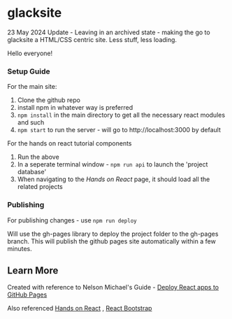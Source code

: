# glacksite

23 May 2024 Update - Leaving in an archived state - making the go to glacksite a HTML/CSS centric site. Less stuff, less loading.

Hello everyone!

### Setup Guide
For the main site:
1. Clone the github repo
2. install npm in whatever way is preferred
3. `npm install` in the main directory to get all the necessary react modules and such
4. `npm start` to run the server - will go to http://localhost:3000 by default

For the hands on react tutorial components
1. Run the above
2. In a seperate terminal window - `npm run api` to launch the 'project database'
3. When navigating to the *Hands on React* page, it should load all the related projects

### Publishing
For publishing changes - use `npm run deploy`

Will use the gh-pages library to deploy the project folder to the gh-pages branch.
This will publish the github pages site automatically within a few minutes.

## Learn More

Created with reference to Nelson Michael's Guide - [Deploy React apps to GitHub Pages](https://blog.logrocket.com/deploying-react-apps-github-pages/)

Also referenced [Hands on React](https://handsonreact.com/docs/) , [React Bootstrap](https://react-bootstrap.netlify.app/)
